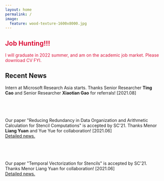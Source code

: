 ```yaml
---
layout: home
permalink: /
image:
  feature: wood-texture-1600x8000.jpg 
---
```


<div class="tiles">

<div class="tile">
  <h2 class="post-title"><font color="CRIMSON">Job Hunting!!!</font></h2>
  <p class="post-excerpt"><font color="CRIMSON">I will graduate in 2022 summer, and am on the academic job market. Please download CV FYI.</font></p>
</div><!-- /.tile -->

<div class="tile">
  <h2 class="post-title">Recent News</h2>
  <p class="post-excerpt">Intern at Microsoft Research Asia starts. Thanks Senior Researcher <b>Ting Cao</b> and Senior Researcher <b>Xiaotian Gao</b> for referrals! [2021.08]</p>
</div><!-- /.tile -->

<div class="tile">
  <h2 class="post-title"> &nbsp;</h2>
  <p class="post-excerpt">Our paper "Reducing Redundancy in Data Organization and Arithmetic Calculation for Stencil Computations" is accepted by SC'21. Thanks Menor <b>Liang Yuan</b> and Yue Yue for collaboration! [2021.06]<a href="https://www.likun.tech/news/sc21folding"><br>Detailed news.</a></p>
</div><!-- /.tile -->

<div class="tile">
  <h2 class="post-title">&nbsp;</h2>
  <p class="post-excerpt">Our paper "Temporal Vectorization for Stencils" is accepted by SC'21. Thanks Menor Liang Yuan for collaboration! [2021.06]<a href="https://www.likun.tech/news/sc21temoral"><br>Detailed news.</a></p>
</div><!-- /.tile -->

</div><!-- /.tiles -->
